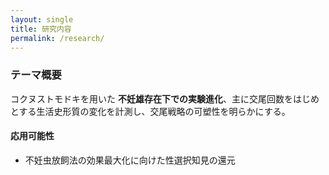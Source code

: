 ```yaml
---
layout: single
title: 研究内容
permalink: /research/
---
```


### テーマ概要
コクヌストモドキを用いた **不妊雄存在下での実験進化**、主に交尾回数をはじめとする生活史形質の変化を計測し、交尾戦略の可塑性を明らかにする。


#### 応用可能性
- 不妊虫放飼法の効果最大化に向けた性選択知見の還元
